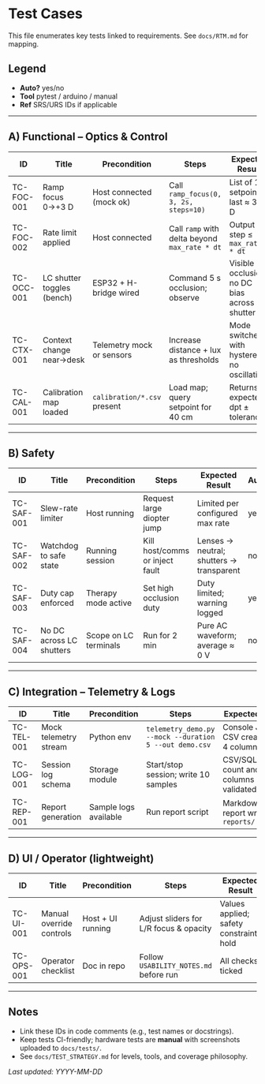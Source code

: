 # Test Cases

This file enumerates key tests linked to requirements. See `docs/RTM.md` for mapping.

## Legend
- **Auto?** yes/no
- **Tool** pytest / arduino / manual
- **Ref** SRS/URS IDs if applicable

---

## A) Functional – Optics & Control

| ID           | Title                                 | Precondition                      | Steps                                                                 | Expected Result                                           | Auto? | Tool   |
|--------------|----------------------------------------|-----------------------------------|-----------------------------------------------------------------------|-----------------------------------------------------------|-------|--------|
| TC-FOC-001   | Ramp focus 0→+3 D                      | Host connected (mock ok)          | Call `ramp_focus(0, 3, 2s, steps=10)`                                | List of 11 setpoints, last ≈ 3.0 D                       | yes   | pytest |
| TC-FOC-002   | Rate limit applied                     | Host connected                    | Call `ramp` with delta beyond `max_rate * dt`                         | Output step ≤ `max_rate * dt`                             | yes   | pytest |
| TC-OCC-001   | LC shutter toggles (bench)             | ESP32 + H-bridge wired            | Command 5 s occlusion; observe                                             | Visible occlusion; no DC bias across shutter              | no    | manual |
| TC-CTX-001   | Context change near→desk               | Telemetry mock or sensors         | Increase distance + lux as thresholds                                  | Mode switches with hysteresis; no oscillation             | yes   | pytest |
| TC-CAL-001   | Calibration map loaded                 | `calibration/*.csv` present       | Load map; query setpoint for 40 cm                                     | Returns expected dpt ± tolerance                          | yes   | pytest |

---

## B) Safety

| ID           | Title                                 | Precondition                 | Steps                                      | Expected Result                                      | Auto? | Tool   |
|--------------|----------------------------------------|------------------------------|--------------------------------------------|------------------------------------------------------|-------|--------|
| TC-SAF-001   | Slew-rate limiter                      | Host running                 | Request large diopter jump                  | Limited per configured max rate                       | yes   | pytest |
| TC-SAF-002   | Watchdog to safe state                 | Running session              | Kill host/comms or inject fault             | Lenses → neutral; shutters → transparent              | no    | manual |
| TC-SAF-003   | Duty cap enforced                      | Therapy mode active          | Set high occlusion duty                     | Duty limited; warning logged                          | yes   | pytest |
| TC-SAF-004   | No DC across LC shutters               | Scope on LC terminals        | Run for 2 min                               | Pure AC waveform; average ≈ 0 V                       | no    | manual |

---

## C) Integration – Telemetry & Logs

| ID           | Title                                 | Precondition                 | Steps                                                | Expected Result                               | Auto? | Tool   |
|--------------|----------------------------------------|------------------------------|------------------------------------------------------|-----------------------------------------------|-------|--------|
| TC-TEL-001   | Mock telemetry stream                  | Python env                   | `telemetry_demo.py --mock --duration 5 --out demo.csv` | Console JSON; CSV created with 4 columns      | yes   | pytest |
| TC-LOG-001   | Session log schema                     | Storage module               | Start/stop session; write 10 samples                 | CSV/SQLite row count and columns validated    | yes   | pytest |
| TC-REP-001   | Report generation                      | Sample logs available        | Run report script                                   | Markdown/HTML report written to `reports/`    | yes   | pytest |

---

## D) UI / Operator (lightweight)

| ID           | Title                                 | Precondition                 | Steps                                  | Expected Result                         | Auto? | Tool   |
|--------------|----------------------------------------|------------------------------|----------------------------------------|-----------------------------------------|-------|--------|
| TC-UI-001    | Manual override controls               | Host + UI running            | Adjust sliders for L/R focus & opacity | Values applied; safety constraints hold | no    | manual |
| TC-OPS-001   | Operator checklist                     | Doc in repo                  | Follow `USABILITY_NOTES.md` before run | All checks ticked                       | no    | manual |

---

## Notes
- Link these IDs in code comments (e.g., test names or docstrings).
- Keep tests CI-friendly; hardware tests are **manual** with screenshots uploaded to `docs/tests/`.
- See `docs/TEST_STRATEGY.md` for levels, tools, and coverage philosophy.

_Last updated: YYYY-MM-DD_
